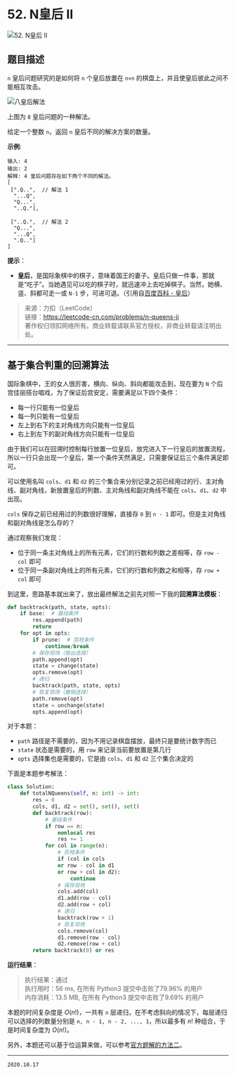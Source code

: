 # 52. N皇后 II

![52. N皇后 II](https://cdn.jsdelivr.net/gh/jpch89/PicBed/img/202010171118%2052.%20N%E7%9A%87%E5%90%8E%20II%2001.png)

## 题目描述

`n` 皇后问题研究的是如何将 `n` 个皇后放置在 `n×n` 的棋盘上，并且使皇后彼此之间不能相互攻击。

![八皇后解法](https://cdn.jsdelivr.net/gh/jpch89/PicBed/img/202010171118%2052.%20N%E7%9A%87%E5%90%8E%20II%2000.png)

上图为 `8` 皇后问题的一种解法。

给定一个整数 `n`，返回 `n` 皇后不同的解决方案的数量。

**示例**:

```text
输入: 4
输出: 2
解释: 4 皇后问题存在如下两个不同的解法。
[
 [".Q..",  // 解法 1
  "...Q",
  "Q...",
  "..Q."],

 ["..Q.",  // 解法 2
  "Q...",
  "...Q",
  ".Q.."]
]
```

**提示**：

- **皇后**，是国际象棋中的棋子，意味着国王的妻子。皇后只做一件事，那就是“吃子”。当她遇见可以吃的棋子时，就迅速冲上去吃掉棋子。当然，她横、竖、斜都可走一或 `N-1` 步，可进可退。（引用自[百度百科 - 皇后](https://baike.baidu.com/item/%E7%9A%87%E5%90%8E/15860305?fr=aladdin)）

> 来源：力扣（LeetCode）  
> 链接：<https://leetcode-cn.com/problems/n-queens-ii>  
> 著作权归领扣网络所有。商业转载请联系官方授权，非商业转载请注明出处。

---

## 基于集合判重的回溯算法

国际象棋中，王的女人很厉害，横向、纵向、斜向都能攻击到，现在要为 `N` 个后宫佳丽搭台唱戏，为了保证后宫安定，需要满足以下四个条件：

- 每一行只能有一位皇后
- 每一列只能有一位皇后
- 左上到右下的主对角线方向只能有一位皇后
- 右上到左下的副对角线方向只能有一位皇后

由于我们可以在回溯时控制每行放置一位皇后，放完进入下一行皇后的放置流程，所以一行只会出现一个皇后，第一个条件天然满足，只需要保证后三个条件满足即可。

可以使用名叫 `cols`、`d1` 和 `d2` 的三个集合来分别记录之前已经用过的行、主对角线、副对角线，新放置皇后的列数、主对角线和副对角线不能在 `cols`、`d1`、`d2` 中出现。

`cols` 保存之前已经用过的列数很好理解，直接存 `0` 到 `n - 1` 即可。但是主对角线和副对角线是怎么存的？

通过观察我们发现：

- 位于同一条主对角线上的所有元素，它们的行数和列数之差相等，存 `row - col` 即可
- 位于同一条副对角线上的所有元素，它们的行数和列数之和相等，存 `row + col` 即可

到这里，思路基本就出来了，放出最终解法之前先对照一下我的**回溯算法模板**：

```python
def backtrack(path, state, opts):
    if base:  # 基线条件
        res.append(path)
        return
    for opt in opts:
        if prune:  # 剪枝条件
            continue/break
        # 保存现场（做出选择）
        path.append(opt)
        state = change(state)
        opts.remove(opt)
        # 递归
        backtrack(path, state, opts)
        # 恢复现场（撤销选择）
        path.remove(opt)
        state = unchange(state)
        opts.append(opt)
```

对于本题：

- `path` 路径是不需要的，因为不用记录棋盘摆放，最终只是要统计数字而已
- `state` 状态是需要的，用 `row` 来记录当前要放置是第几行
- `opts` 选择集也是需要的，它是由 `cols`、`d1` 和 `d2` 三个集合决定的

下面是本题参考解法：

```python
class Solution:
    def totalNQueens(self, n: int) -> int:
        res = 0
        cols, d1, d2 = set(), set(), set()
        def backtrack(row):
            # 基线条件
            if row == n:
                nonlocal res
                res += 1
            for col in range(n):
                # 剪枝条件
                if (col in cols
                or row - col in d1
                or row + col in d2):
                    continue
                # 保存现场
                cols.add(col)
                d1.add(row - col)
                d2.add(row + col)
                # 递归
                backtrack(row + 1)
                # 恢复现场
                cols.remove(col)
                d1.remove(row - col)
                d2.remove(row + col)
        return backtrack(0) or res
```

**运行结果**：

> 执行结果：通过  
> 执行用时：56 ms, 在所有 Python3 提交中击败了79.96% 的用户  
> 内存消耗：13.5 MB, 在所有 Python3 提交中击败了9.69% 的用户

本题的时间复杂度是 $O(n!)$，一共有 `n` 层递归，在不考虑斜向的情况下，每层递归可以选择的列数量分别是 `n, n - 1, n - 2, ..., 1`，所以最多有 $n!$ 种组合，于是时间复杂度为 $O(n!)$。

另外，本题还可以基于位运算来做，可以参考[官方题解的方法二](https://leetcode-cn.com/problems/n-queens-ii/solution/nhuang-hou-ii-by-leetcode-solution/)。

---

`2020.10.17`
